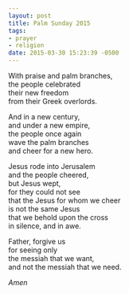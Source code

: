 ```yaml
---
layout: post
title: Palm Sunday 2015
tags:
- prayer
- religion
date: 2015-03-30 15:23:39 -0500
---
```


With praise and palm branches,  
the people celebrated  
their new freedom  
from their Greek overlords.

And in a new century,  
and under a new empire,  
the people once again  
wave the palm branches  
and cheer for a new hero.

Jesus rode into Jerusalem  
and the people cheered,  
but Jesus wept,  
for they could not see  
that the Jesus for whom we cheer  
is not the same Jesus  
that we behold upon the cross  
in silence, and in awe.

Father, forgive us  
for seeing only  
the messiah that we want,  
and not the messiah that we need.

*Amen*
